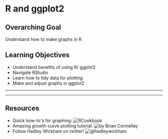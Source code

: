 
# R and ggplot2 
## Overarching Goal  
Understand how to make graphs in R 

## Learning Objectives
* Understand benefits of using R/ ggplot2
* Navigate RStudio
* Learn how to tidy data for plotting
* Make and adjust graphs in ggplot2

---

---

## Resources
* Quick how-to's for graphing: ![RCookbook](http://www.cookbook-r.com/Graphs/)
* Amazing growth curve plotting tutorial: ![by Brian Connelley](http://bconnelly.net/2014/04/analyzing-microbial-growth-with-r/)
* Follow Hadley Wickham on twitter! ![@hadleywickham](https://twitter.com/hadleywickham)
